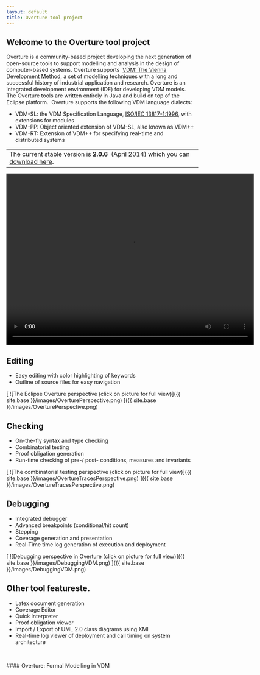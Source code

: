 ```yaml
--- 
layout: default 
title: Overture tool project 
---
```


## Welcome to the Overture tool project

Overture is a community-based project developing the next generation of open-source tools to support modelling and analysis in the design of computer-based systems. Overture supports  [VDM: The Vienna Development Method](http://www.vdmportal.org/), a set of modelling techniques with a long and successful history of industrial application and research. 
Overture is an integrated development environment (IDE) for developing VDM models. 
The Overture tools are written entirely in Java and build on top of the Eclipse platform. 
Overture supports the following VDM language dialects:

- VDM-SL: the VDM Specification Language, [ISO/IEC 13817-1:1996](http://www.iso.org/iso/iso_catalogue/catalogue_tc/catalogue_detail.htm?csnumber=22988), with extensions for modules
- VDM-PP: Object oriented extension of VDM-SL, also known as VDM++
- VDM-RT: Extension of VDM++ for specifying real-time and distributed systems 

||
|----------|
| The current stable version is **2.0.6**  (April 2014) which you can [download here](https://github.com/overturetool/overture/releases/tag/Release%2F2.0.6).|


<div><video width="650" height="450" controls="" preload="metadata"><source src="http://overture.sourceforge.net/screencasts/Overture2.0.0-screencast/Overture2.0.0.mp4" type="video/mp4"></source>Your browser does not support the video tag. </video></div>

## Editing

- Easy editing with color highlighting of keywords
- Outline of source files for easy navigation

[ ![The Eclipse Overture perspective (click on picture for full view)]({{ site.base }}/images/OverturePerspective.png) ]({{ site.base }}/images/OverturePerspective.png)

## Checking

- On-the-fly syntax and type checking
- Combinatorial testing
- Proof obligation generation
- Run-time checking of pre-/ post- conditions, measures and invariants

[ ![The combinatorial testing perspective (click on picture for full view)]({{ site.base }}/images/OvertureTracesPerspective.png) ]({{ site.base }}/images/OvertureTracesPerspective.png)

## Debugging

- Integrated debugger
- Advanced breakpoints (conditional/hit count)
- Stepping
- Coverage generation and presentation
- Real-Time time log generation of execution and deployment

[ ![Debugging perspective in Overture (click on picture for full view)]({{ site.base }}/images/DebuggingVDM.png) ]({{ site.base }}/images/DebuggingVDM.png)

## Other tool featureste.

- Latex document generation
- Coverage Editor
- Quick Interpreter
- Proof obligation viewer
- Import / Export of UML 2.0 class diagrams using XMI
- Real-time log viewer of deployment and call timing on system architecture

 

    

#### Overture: Formal Modelling in VDM
 

